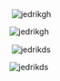 <p>&nbsp;<img align="center" src="https://github-readme-stats.vercel.app/api?username=jedrikgh&show_icons=true&locale=en" alt="jedrikgh" /></p>

<p><img align="center" src="https://github-readme-streak-stats.herokuapp.com/?user=jedrikgh&" alt="jedrikgh" /></p>

<p>&nbsp;<img align="center" src="https://github-readme-stats.vercel.app/api?username=jedrikds&show_icons=true&locale=en" alt="jedrikds" /></p>

<p><img align="center" src="https://github-readme-streak-stats.herokuapp.com/?user=jedrikds&" alt="jedrikds" /></p>
